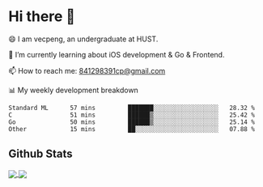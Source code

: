 
# Hi there 👋
😄 I am vecpeng, an undergraduate at HUST.

🌱 I’m currently learning about iOS development & Go & Frontend.

📫 How to reach me: 841298391cp@gmail.com

📊 My weekly development breakdown
<!--START_SECTION:waka-->

```text
Standard ML      57 mins         ███████░░░░░░░░░░░░░░░░░░   28.32 %
C                51 mins         ██████▒░░░░░░░░░░░░░░░░░░   25.42 %
Go               50 mins         ██████▒░░░░░░░░░░░░░░░░░░   25.14 %
Other            15 mins         ██░░░░░░░░░░░░░░░░░░░░░░░   07.88 %
```

<!--END_SECTION:waka-->

## Github Stats
<a href="https://github.com/anuraghazra/github-readme-stats">
  <img align="center" src="https://github-readme-stats.vercel.app/api?username=vecpeng&count_private=true&hide=stars" />
</a>
<a href="https://github.com/anuraghazra/convoychat">
  <img align="center" src="https://github-readme-stats.vercel.app/api/top-langs/?username=vecpeng&layout=compact" />
</a>
